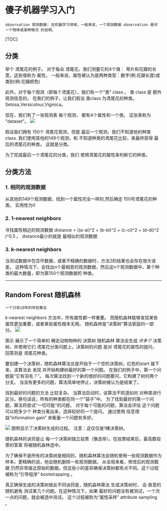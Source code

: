 
# 傻子机器学习入门
    observation 观测数据: 在机器学习领域，一般来说，一个观测数据 observation 是对 一个物体或某种情况 的说明。
    
[TOC]

## 分类 
举个 鸢尾花的例子。
对于每朵 鸢尾花，我们测量它的4个值： 萼片和花瓣的长宽，这些值称为 属性。
一般来说，属性被认为是两种类型：数字(例:花瓣长度)或类别(例:花瓣颜色)

此外，对于每个观测（即每个鸢尾花），我们有一个“类” class 。
类 class 是 额外观测信息的。
在我们的例子，让我们假设 类class 为鸢尾花的种类。 Setosa,Versicolour,Viginica。

现在，我们有了一张观测表
每个观测， 都有4个属性和一个类。
这张表称为 "dataset"。
![](http://blog.mathieu.guillame-bert.com/wp-content/uploads/2015/07/table.png)

假设我们拥有 150个 鸢尾花观测，但是 最后一个观测，我们不知道他的种类class.
我们使用其他的149个观测，和 不知道种类的鸢尾花比较，来最终获得 最后的鸢尾花的种类。
这就是分类。

为了完成最后一个鸢尾花的分类，我们 使用鸢尾花的属性来判断它的种类。

## 分类方法
### 1. 相同的观测数据
从其他的149个观测数据，找到一个属性完全一样的,然后确定 150号鸢尾花的种类。
实用性为0

### 2. 1-nearest neighbors 
寻找属性相近的观测数据
distance = ((a-ai)^2 + (b-bi)^2 + (c-ci)^2 + (d-di)^2 )^0.5 。
distance最小的就是 最相似的观测数据

### 3. k-nearest neighbors 
当测试数据中包含坏数据，或者不精确的数据时，方法2的结果也会存在很大误差。
这种情况下，会找出n个最相思的观测数据，然后这n个观测数据中，某个种类的最大数量，即为第150个观测数据的 种类。

---

## Random Forest 随机森林
    一个只有10年的年轻算法

k-nearest neighbors 方法中，所有属性都一样重要。
而随机森林能够发现某些属性更加重要，或者某些属性根本无用。
随机森林是“决策树”算法家庭的一部分。
![](http://blog.mathieu.guillame-bert.com/wp-content/uploads/2015/07/exampledt.png)

图示 展示了一个简单的 确定动物物种的 决策树
随机森林 算法会生成 *许多个* 决策树，并使用它们
鸢尾花分类问题上，决策树的问题 是对 鸢尾花的属性的提问， 回答则是 鸢尾花种类。

要创建一个决策树，随机森林算法总是开始于一个空的决策树。红色的start
接下来，该算法会 发现 并开始构建树最好的第一个问题。
在我们的例子中，第一个问题是“它有羽毛？”。
每次算法找到一个新的很好的问题要问，它构建了树的两个分支。
当没有更多的问题，算法简单地停止，决策树被认为是结束了。

找到最好的问题的方法 比较复杂。
当算法启动时，该算法不知道如何 对种类进行区分。换句话说，所有的种类都在同一个“袋子”中。
为了找到最好的第一个问题，算法将尝试“一切可能”的问题。
对于每个可能的问题，算法会评估 这个问题可以把多少个 种类分离出来，选择较好的一个提问。
通过使用 信息增益“information gain” 来衡量一个问题有多好。

![](http://blog.mathieu.guillame-bert.com/wp-content/uploads/2015/07/building-dt.png)
图例显示了决策树生成的过程。 注意：这仅仅是1棵决策树。

随机森林的诀窍是让 每一个决策树独立投票（像选举）。在投票结束后，最高数投票的答案 将被随机森林选中。

为了确保不是所有的决策树是相同的，随机森林算法会随机使用一些观测数据作为样本。更精确的说，他会随机删除一些观测数据。
从全局来看，修改后的观测数据 仍然非常接近原始的数据。但这些小的差异确保决策树都有点不同。这个过程被称为“引导程序” bootstrapping 。

真正确保生成的决策树彼此不同诀窍是，随机森林算法 生成决策树时， 会 故意的 随机避免 测试某几个问题。在这种情况下，如果 最好的问题没有被测试，一个次一点的问题，就会被选中测试。 这个过程被称为“属性采样”  attribute sampling 。

